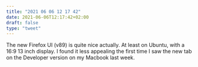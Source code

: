 ```yaml
---
title: "2021 06 06 12 17 42"
date: 2021-06-06T12:17:42+02:00
draft: false
type: "tweet"
---
```

The new Firefox UI (v89) is quite nice actually. At least on Ubuntu, with a 16:9 13 inch display. I found it less appealing the first time I saw the new tab on the Developer version on my Macbook last week.
